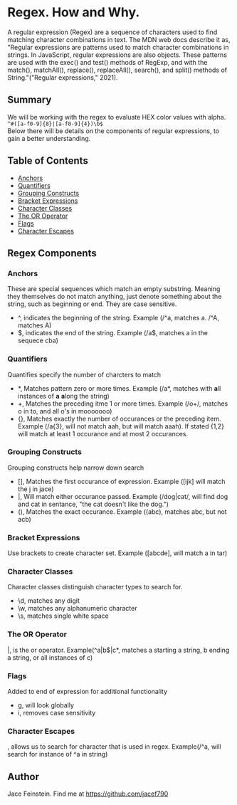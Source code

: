# Regex. How and Why.

A regular expression (Regex) are a sequence of characters used to find matching character combinations in text. The MDN web docs describe it as, "Regular expressions are patterns used to match character combinations in strings. In JavaScript, regular expressions are also objects. These patterns are used with the exec() and test() methods of RegExp, and with the match(), matchAll(), replace(), replaceAll(), search(), and split() methods of String."("Regular expressions," 2021).

## Summary

We will be working with the regex to evaluate HEX color values with alpha. <br>
`^#([a-f0-9]{8}|[a-f0-9]{4})\b$`<br>
Below there will be details on the components of regular expressions, to gain a better understanding. 

## Table of Contents

- [Anchors](#anchors)
- [Quantifiers](#quantifiers)
- [Grouping Constructs](#grouping-constructs)
- [Bracket Expressions](#bracket-expressions)
- [Character Classes](#character-classes)
- [The OR Operator](#the-or-operator)
- [Flags](#flags)
- [Character Escapes](#character-escapes)

## Regex Components

### Anchors
These are special sequences which match an empty substring. Meaning they themselves do not match anything, just denote something about the string, such as beginning or end. They are case sensitive.
<ul>
    <li>^, indicates the beginning of the string. Example (/^a, matches a. /^A, matches A)</li>
    <li>$, indicates the end of the string. Example (/a$, matches a in the sequece cba)</li>
</ul>

### Quantifiers
Quantifies specify the number of charcters to match
<ul>
    <li>*, Matches pattern zero or more times. Example (/a*, matches with <strong>a</strong>ll instances of <strong>a</strong> <strong>a</strong>long the string) </li>
    <li>+, Matches the preceding itme 1 or more times. Example (/o+/, matches o in to, and all o's in mooooooo)</li>
    <li>{}, Matches exactly the number of occurances or the preceding item. Example (/a{3}, will not match aah, but will match aaah). If stated {1,2} will match at least 1 occurance and at most 2 occurances.</li>
</ul>

### Grouping Constructs
Grouping constructs help narrow down search
<ul>
    <li>[], Matches the first occurance of expression. Example ([ijk] will match the j in jace)</li>
    <li>|, Will match either occurance passed. Example (/dog|cat/, will find dog and cat in sentance, "the cat doesn't like the dog.")</li>
    <li>(), Matches the exact occurance. Example ((abc), matches abc, but not acb)
</ul>

### Bracket Expressions
Use brackets to create character set. Example ([abcde], will match a in tar)

### Character Classes
Character classes distinguish character types to search for.

<ul>
    <li>\d, matches any digit</li>
    <li>\w, matches any alphanumeric character</li>
    <li>\s, matches single white space</li>
</ul>

### The OR Operator
|, is the or operator. Example(^a|b$|c*, matches a starting a string, b ending a string, or all instances of c)


### Flags
Added to end of expression for additional functionality
    <ul>
        <li>g, will look globally</li>
        <li>i, removes case sensitivity</li>
    </ul>


### Character Escapes
\, allows us to search for character that is used in regex. Example(/\^a, will search for instance of ^a in string)


###
## Author

Jace Feinstein. Find me at https://github.com/jacef790
